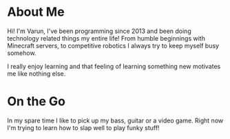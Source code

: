 
# About Me
Hi! I'm Varun, I've been programming since 2013 and been doing technology related things my entire life! From humble beginnings with Minecraft servers, to competitive robotics I always try to keep myself busy somehow. 

I really enjoy learning and that feeling of learning something new motivates me like nothing else. 

# On the Go
In my spare time I like to pick up my bass, guitar or a video game. Right now I'm trying to learn how to slap well to play funky stuff! 
